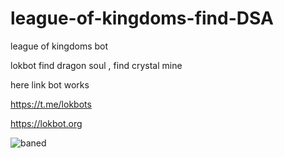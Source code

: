 # league-of-kingdoms-find-DSA
league of kingdoms bot

lokbot find dragon soul , find crystal mine

here link bot works 

https://t.me/lokbots

https://lokbot.org

![baned](https://user-images.githubusercontent.com/130431327/231062273-b4ce2cb1-a45e-49f1-84c1-0691249a6c7e.png)
